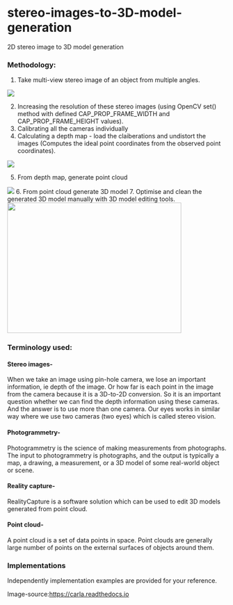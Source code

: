 # stereo-images-to-3D-model-generation
2D stereo image to 3D model generation

### Methodology:

1. Take multi-view stereo image of an object from multiple angles.
<img src="https://user-images.githubusercontent.com/12294956/46274658-d0395b00-c577-11e8-99a7-0880e346d6c7.png">

2. Increasing the resolution of these stereo images (using OpenCV set() method with defined CAP_PROP_FRAME_WIDTH and CAP_PROP_FRAME_HEIGHT values).
3. Calibrating all the cameras individually
4. Calculating a depth map - load the claiberations and undistort the images (Computes the ideal point coordinates from the observed point coordinates).
<img src="https://user-images.githubusercontent.com/12294956/46274657-d0395b00-c577-11e8-976f-b6e8e88d6d64.png">

5. From depth map, generate point cloud
<img src="https://user-images.githubusercontent.com/12294956/46274656-cfa0c480-c577-11e8-90d6-d453f0930e2c.png">
6. From point cloud generate 3D model
7. Optimise and clean the generated 3D model manually with 3D model editing tools.
<img src="https://user-images.githubusercontent.com/12294956/46282066-287b5780-c58e-11e8-82b4-a99a7c5853f1.gif" width="400" height="300">

### Terminology used:

#### Stereo images-
When we take an image using pin-hole camera, we lose an important information, ie depth of the image. Or how far is each point in the image from the camera because it is a 3D-to-2D conversion. So it is an important question whether we can find the depth information using these cameras. And the answer is to use more than one camera. Our eyes works in similar way where we use two cameras (two eyes) which is called stereo vision.
#### Photogrammetry-
Photogrammetry is the science of making measurements from photographs. The input to photogrammetry is photographs, and the output is typically a map, a drawing, a measurement, or a 3D model of some real-world object or scene.
#### Reality capture-
RealityCapture is a software solution which can be used to edit 3D models generated from point cloud.
#### Point cloud-
A point cloud is a set of data points in space. Point clouds are generally  large number of points on the external surfaces of objects around them.

### Implementations
Independently implementation examples are provided for your reference.

Image-source:https://carla.readthedocs.io

